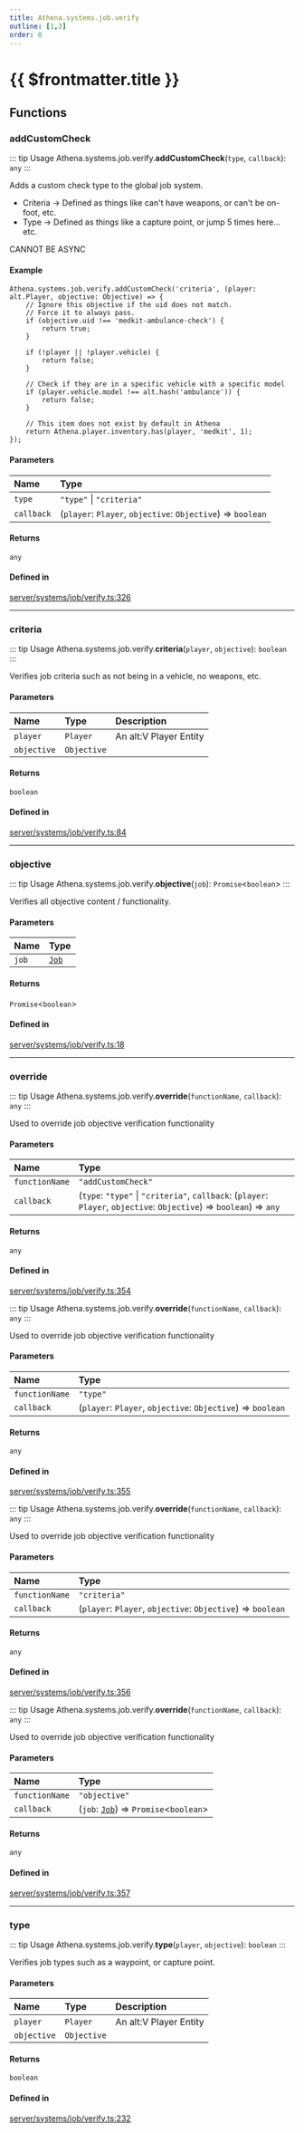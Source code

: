 ```yaml
---
title: Athena.systems.job.verify
outline: [1,3]
order: 0
---
```


# {{ $frontmatter.title }}


## Functions

### addCustomCheck

::: tip Usage
Athena.systems.job.verify.**addCustomCheck**(`type`, `callback`): `any`
:::

Adds a custom check type to the global job system.

* Criteria -> Defined as things like can't have weapons, or can't be on-foot, etc.
* Type -> Defined as things like a capture point, or jump 5 times here... etc.

CANNOT BE ASYNC

#### Example
```
Athena.systems.job.verify.addCustomCheck('criteria', (player: alt.Player, objective: Objective) => {
    // Ignore this objective if the uid does not match.
    // Force it to always pass.
    if (objective.uid !== 'medkit-ambulance-check') {
        return true;
    }

    if (!player || !player.vehicle) {
        return false;
    }

    // Check if they are in a specific vehicle with a specific model
    if (player.vehicle.model !== alt.hash('ambulance')) {
        return false;
    }

    // This item does not exist by default in Athena
    return Athena.player.inventory.has(player, 'medkit', 1);
});
```

#### Parameters

| Name | Type |
| :------ | :------ |
| `type` | ``"type"`` \| ``"criteria"`` |
| `callback` | (`player`: `Player`, `objective`: `Objective`) => `boolean` |

#### Returns

`any`

#### Defined in

[server/systems/job/verify.ts:326](https://github.com/Stuyk/altv-athena/blob/d9b1cbb/src/core/server/systems/job/verify.ts#L326)

___

### criteria

::: tip Usage
Athena.systems.job.verify.**criteria**(`player`, `objective`): `boolean`
:::

Verifies job criteria such as not being in a vehicle, no weapons, etc.

#### Parameters

| Name | Type | Description |
| :------ | :------ | :------ |
| `player` | `Player` | An alt:V Player Entity |
| `objective` | `Objective` |  |

#### Returns

`boolean`

#### Defined in

[server/systems/job/verify.ts:84](https://github.com/Stuyk/altv-athena/blob/d9b1cbb/src/core/server/systems/job/verify.ts#L84)

___

### objective

::: tip Usage
Athena.systems.job.verify.**objective**(`job`): `Promise`<`boolean`\>
:::

Verifies all objective content / functionality.

#### Parameters

| Name | Type |
| :------ | :------ |
| `job` | [`Job`](../classes/server_systems_job_system_Job.md) |

#### Returns

`Promise`<`boolean`\>

#### Defined in

[server/systems/job/verify.ts:18](https://github.com/Stuyk/altv-athena/blob/d9b1cbb/src/core/server/systems/job/verify.ts#L18)

___

### override

::: tip Usage
Athena.systems.job.verify.**override**(`functionName`, `callback`): `any`
:::

Used to override job objective verification functionality

#### Parameters

| Name | Type |
| :------ | :------ |
| `functionName` | ``"addCustomCheck"`` |
| `callback` | (`type`: ``"type"`` \| ``"criteria"``, `callback`: (`player`: `Player`, `objective`: `Objective`) => `boolean`) => `any` |

#### Returns

`any`

#### Defined in

[server/systems/job/verify.ts:354](https://github.com/Stuyk/altv-athena/blob/d9b1cbb/src/core/server/systems/job/verify.ts#L354)

::: tip Usage
Athena.systems.job.verify.**override**(`functionName`, `callback`): `any`
:::

Used to override job objective verification functionality

#### Parameters

| Name | Type |
| :------ | :------ |
| `functionName` | ``"type"`` |
| `callback` | (`player`: `Player`, `objective`: `Objective`) => `boolean` |

#### Returns

`any`

#### Defined in

[server/systems/job/verify.ts:355](https://github.com/Stuyk/altv-athena/blob/d9b1cbb/src/core/server/systems/job/verify.ts#L355)

::: tip Usage
Athena.systems.job.verify.**override**(`functionName`, `callback`): `any`
:::

Used to override job objective verification functionality

#### Parameters

| Name | Type |
| :------ | :------ |
| `functionName` | ``"criteria"`` |
| `callback` | (`player`: `Player`, `objective`: `Objective`) => `boolean` |

#### Returns

`any`

#### Defined in

[server/systems/job/verify.ts:356](https://github.com/Stuyk/altv-athena/blob/d9b1cbb/src/core/server/systems/job/verify.ts#L356)

::: tip Usage
Athena.systems.job.verify.**override**(`functionName`, `callback`): `any`
:::

Used to override job objective verification functionality

#### Parameters

| Name | Type |
| :------ | :------ |
| `functionName` | ``"objective"`` |
| `callback` | (`job`: [`Job`](../classes/server_systems_job_system_Job.md)) => `Promise`<`boolean`\> |

#### Returns

`any`

#### Defined in

[server/systems/job/verify.ts:357](https://github.com/Stuyk/altv-athena/blob/d9b1cbb/src/core/server/systems/job/verify.ts#L357)

___

### type

::: tip Usage
Athena.systems.job.verify.**type**(`player`, `objective`): `boolean`
:::

Verifies job types such as a waypoint, or capture point.

#### Parameters

| Name | Type | Description |
| :------ | :------ | :------ |
| `player` | `Player` | An alt:V Player Entity |
| `objective` | `Objective` |  |

#### Returns

`boolean`

#### Defined in

[server/systems/job/verify.ts:232](https://github.com/Stuyk/altv-athena/blob/d9b1cbb/src/core/server/systems/job/verify.ts#L232)
